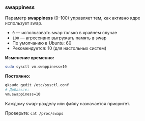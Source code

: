 ### swappiness
Параметр **swappiness** (0–100) управляет тем, как активно ядро использует swap.
- `0` — использовать swap только в крайнем случае
- `100` — агрессивно выгружать память в swap
- По умолчанию в Ubuntu: 60
- Рекомендуется: 10 (для настольных систем)

**Изменение временно:**
```bash
sudo sysctl vm.swappiness=10
```

**Постоянно:**
```bash
gksudo gedit /etc/sysctl.conf 
# Добавьте:
vm.swappiness=10
```

Каждому swap-разделу или файлу назначается приоритет.  

Проверьте:
`cat /proc/swaps`